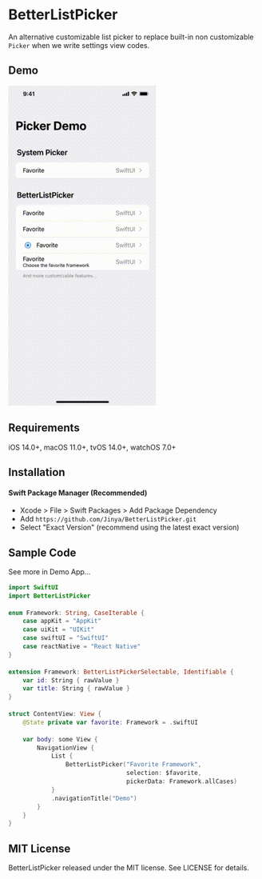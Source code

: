 # BetterListPicker

An alternative customizable list picker to replace built-in non customizable `Picker` when we write settings view codes.

## Demo

![Demo GIF](DEMO.gif)

## Requirements

iOS 14.0+, macOS 11.0+, tvOS 14.0+, watchOS 7.0+

## Installation

#### Swift Package Manager (Recommended)

- Xcode >  File > Swift Packages > Add Package Dependency
- Add `https://github.com/Jinya/BetterListPicker.git`
- Select "Exact Version" (recommend using the latest exact version)

## Sample Code

See more in Demo App...

```swift
import SwiftUI
import BetterListPicker

enum Framework: String, CaseIterable {
    case appKit = "AppKit"
    case uiKit = "UIKit"
    case swiftUI = "SwiftUI"
    case reactNative = "React Native"
}

extension Framework: BetterListPickerSelectable, Identifiable {
    var id: String { rawValue }
    var title: String { rawValue }
}

struct ContentView: View {
    @State private var favorite: Framework = .swiftUI

    var body: some View {
        NavigationView {
            List {
                BetterListPicker("Favorite Framework",
                                 selection: $favorite,
                                 pickerData: Framework.allCases)
            }
            .navigationTitle("Demo")
        }
    }
}
```


## MIT License 

BetterListPicker released under the MIT license. See LICENSE for details.
